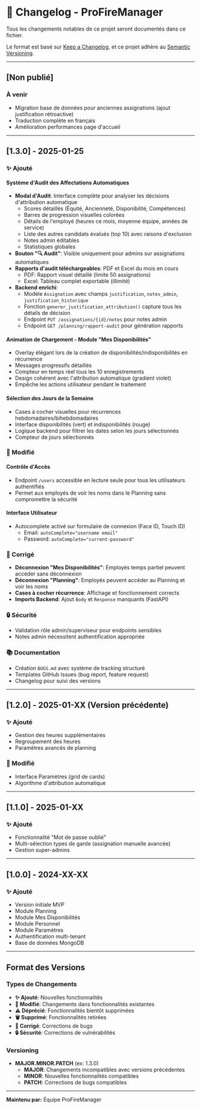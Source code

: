 # 📝 Changelog - ProFireManager

Tous les changements notables de ce projet seront documentés dans ce fichier.

Le format est basé sur [Keep a Changelog](https://keepachangelog.com/fr/1.0.0/),
et ce projet adhère au [Semantic Versioning](https://semver.org/lang/fr/).

---

## [Non publié]

### À venir
- Migration base de données pour anciennes assignations (ajout justification rétroactive)
- Traduction complète en français
- Amélioration performances page d'accueil

---

## [1.3.0] - 2025-01-25

### ✨ Ajouté

#### Système d'Audit des Affectations Automatiques
- **Modal d'Audit**: Interface complète pour analyser les décisions d'attribution automatique
  - Scores détaillés (Équité, Ancienneté, Disponibilité, Compétences)
  - Barres de progression visuelles colorées
  - Détails de l'employé (heures ce mois, moyenne équipe, années de service)
  - Liste des autres candidats évalués (top 10) avec raisons d'exclusion
  - Notes admin éditables
  - Statistiques globales
- **Bouton "🔍 Audit"**: Visible uniquement pour admins sur assignations automatiques
- **Rapports d'audit téléchargeables**: PDF et Excel du mois en cours
  - PDF: Rapport visuel détaillé (limite 50 assignations)
  - Excel: Tableau complet exportable (illimité)
- **Backend enrichi**:
  - Modèle `Assignation` avec champs `justification`, `notes_admin`, `justification_historique`
  - Fonction `generer_justification_attribution()` capture tous les détails de décision
  - Endpoint `PUT /assignations/{id}/notes` pour notes admin
  - Endpoint `GET /planning/rapport-audit` pour génération rapports

#### Animation de Chargement - Module "Mes Disponibilités"
- Overlay élégant lors de la création de disponibilités/indisponibilités en récurrence
- Messages progressifs détaillés
- Compteur en temps réel tous les 10 enregistrements
- Design cohérent avec l'attribution automatique (gradient violet)
- Empêche les actions utilisateur pendant le traitement

#### Sélection des Jours de la Semaine
- Cases à cocher visuelles pour récurrences hebdomadaires/bihebdomadaires
- Interface disponibilités (vert) et indisponibilités (rouge)
- Logique backend pour filtrer les dates selon les jours sélectionnés
- Compteur de jours sélectionnés

### 🔧 Modifié

#### Contrôle d'Accès
- Endpoint `/users` accessible en lecture seule pour tous les utilisateurs authentifiés
- Permet aux employés de voir les noms dans le Planning sans compromettre la sécurité

#### Interface Utilisateur
- Autocomplete activé sur formulaire de connexion (Face ID, Touch ID)
  - Email: `autoComplete="username email"`
  - Password: `autoComplete="current-password"`

### 🐛 Corrigé

- **Déconnexion "Mes Disponibilités"**: Employés temps partiel peuvent accéder sans déconnexion
- **Déconnexion "Planning"**: Employés peuvent accéder au Planning et voir les noms
- **Cases à cocher récurrence**: Affichage et fonctionnement corrects
- **Imports Backend**: Ajout `Body` et `Response` manquants (FastAPI)

### 🔒 Sécurité

- Validation rôle admin/superviseur pour endpoints sensibles
- Notes admin nécessitent authentification appropriée

### 📚 Documentation

- Création `BUGS.md` avec système de tracking structuré
- Templates GitHub Issues (bug report, feature request)
- Changelog pour suivi des versions

---

## [1.2.0] - 2025-01-XX (Version précédente)

### ✨ Ajouté
- Gestion des heures supplémentaires
- Regroupement des heures
- Paramètres avancés de planning

### 🔧 Modifié
- Interface Paramètres (grid de cards)
- Algorithme d'attribution automatique

---

## [1.1.0] - 2025-01-XX

### ✨ Ajouté
- Fonctionnalité "Mot de passe oublié"
- Multi-sélection types de garde (assignation manuelle avancée)
- Gestion super-admins

---

## [1.0.0] - 2024-XX-XX

### ✨ Ajouté
- Version initiale MVP
- Module Planning
- Module Mes Disponibilités
- Module Personnel
- Module Paramètres
- Authentification multi-tenant
- Base de données MongoDB

---

## Format des Versions

### Types de Changements
- **✨ Ajouté**: Nouvelles fonctionnalités
- **🔧 Modifié**: Changements dans fonctionnalités existantes
- **⚠️ Déprécié**: Fonctionnalités bientôt supprimées
- **🗑️ Supprimé**: Fonctionnalités retirées
- **🐛 Corrigé**: Corrections de bugs
- **🔒 Sécurité**: Corrections de vulnérabilités

### Versioning
- **MAJOR.MINOR.PATCH** (ex: 1.3.0)
  - **MAJOR**: Changements incompatibles avec versions précédentes
  - **MINOR**: Nouvelles fonctionnalités compatibles
  - **PATCH**: Corrections de bugs compatibles

---

**Maintenu par:** Équipe ProFireManager
